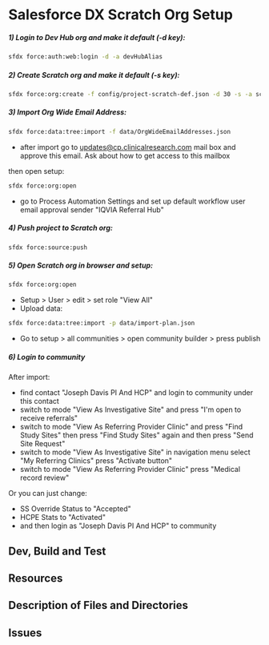 # Salesforce DX Scratch Org Setup

##### 1) Login to Dev Hub org and make it default (-d key):

```sh
sfdx force:auth:web:login -d -a devHubAlias
```

##### 2) Create Scratch org and make it default (-s key):

```sh
sfdx force:org:create -f config/project-scratch-def.json -d 30 -s -a scratchOrgAlias
```
##### 3) Import Org Wide Email Address:

```sh
sfdx force:data:tree:import -f data/OrgWideEmailAddresses.json
```
- after import go to updates@cp.clinicalresearch.com mail box and approve this email. Ask about how to get access to this mailbox

then open setup:
```sh
sfdx force:org:open
```

- go to Process Automation Settings and set up default workflow user email approval sender "IQVIA Referral Hub"

##### 4) Push project to Scratch org:
```sh
sfdx force:source:push
```

##### 5) Open Scratch org in browser and setup:
```sh
sfdx force:org:open
```

- Setup > User > edit > set role "View All" 
- Upload data:
```sh
sfdx force:data:tree:import -p data/import-plan.json
```
- Go to setup > all communities > open community builder > press publish

##### 6) Login to community

After import:

- find contact "Joseph Davis PI And HCP" and login to community under this contact
- switch to mode "View As Investigative Site" and press "I'm open to receive referrals"
- switch to mode "View As Referring Provider Clinic" and press "Find Study Sites" then press "Find Study Sites" again and then press "Send Site Request"
- switch to mode "View As Investigative Site" in navigation menu select "My Referring Clinics" press "Activate button"
- switch to mode "View As Referring Provider Clinic" press "Medical record review"

Or you can just change:
 
- SS Override Status to "Accepted" 
- HCPE Stats to "Activated" 
- and then login as "Joseph Davis PI And HCP" to community 


## Dev, Build and Test


## Resources


## Description of Files and Directories


## Issues



